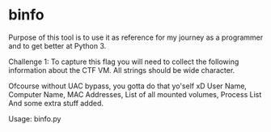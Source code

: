 # binfo

Purpose of this tool is to use it as reference for my journey as a programmer and to get better at Python 3.

Challenge 1: To capture this flag you will need to collect the following information about the CTF VM. All strings should be wide character.

Ofcourse without UAC bypass, you gotta do that yo'self xD
User Name, Computer Name, MAC Addresses, List of all mounted volumes, Process List
And some extra stuff added.

Usage:
binfo.py <leave blank for usage information>
 
